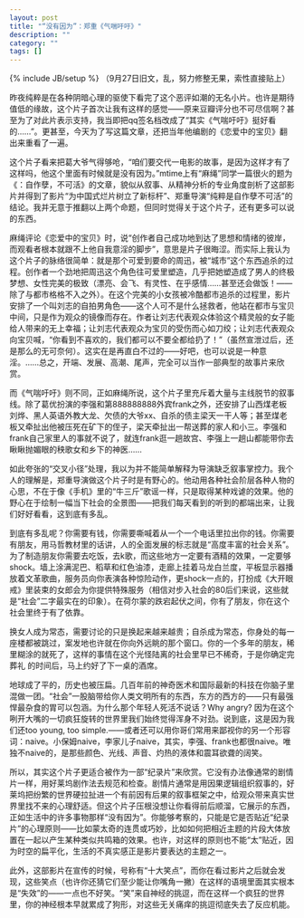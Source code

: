 ```yaml
---
layout: post
title: "“没有因为”：郑重《气喘吁吁》"
description: ""
category: ""
tags: []
---
```

{% include JB/setup %}
（9月27日旧文，乱，努力修整无果，索性直接贴上）

 

昨夜纯粹是在各种阴暗心理的驱使下看完了这个恶评如潮的无名小片。也许是期待值低的缘故，这个片子首次让我有这样的感觉——原来豆瓣评分也不可尽信啊？甚至为了对此片表示支持，我当即把qq签名档改成了“其实《气喘吁吁》挺好看的……”。更甚至，今天为了写这篇文章，还把当年他编剧的《恋爱中的宝贝》翻出来重看了一遍。

 

这个片子看来把葛大爷气得够呛，“咱们要交代一电影的故事，是因为这样才有了这样吗，他这个里面有时候就是没有因为。”mtime上有“麻绳”同学一篇很火的题为《：自作孽，不可活》的文章，貌似从叙事、从精神分析的专业角度剖析了这部影片并得到了影片“为中国式烂片树立了新标杆”、郑重导演“纯粹是自作孽不可活”的结论。我并无意于推翻以上两个命题，但同时觉得关于这个片子，还有更多可以说的东西。

 

麻绳评论《恋爱中的宝贝》时，说“创作者自己成功地到达了思想和情绪的彼岸，而观看者根本就跟不上他自我意淫的脚步”，意思是片子很晦涩。而实际上我认为这个片子的脉络很简单：就是那个可爱到要命的周迅，被“城市”这个东西追杀的过程。创作者一个劲地把周迅这个角色往可爱里塑造，几乎把她塑造成了男人的终极梦想、女性完美的极致（漂亮、会飞、有灵性、在乎感情……甚至还会做饭！——除了与都市格格不入之外）。在这个完美的小女孩被冷酷都市追杀的过程里，影片安排了一个叫刘志的自拍男角色——这个人可不是什么拯救者，他站在都市与宝贝中间，只是作为观众的镜像而存在。作者让刘志代表观众体验这个精灵般的女子能给人带来的无上幸福；让刘志代表观众为宝贝的受伤而心如刀绞；让刘志代表观众向宝贝喊，“你看到不喜欢的，我们都可以不要全都给扔了！”（虽然宣泄过后，还是那么的无可奈何）。这实在是再直白不过的——好吧，也可以说是一种意淫。……总之，开端、发展、高潮、尾声，完全可以当作一部典型的故事片来欣赏。

 

而《气喘吁吁》则不同，正如麻绳所说，这个片子里充斥着大量与主线脱节的叙事线。除了葛优扮演的李强和第888888888外宾frank之外，还安排了山西煤老板刘烨、黑人英语外教大龙、欠债的大爷xx、自杀的债主梁天一干人等；甚至煤老板又牵扯出他被压死在矿下的侄子，梁天牵扯出一帮送葬的家人和小三。李强和frank自己家里人的事就不说了，就连frank逛一趟故宫、李强上一趟山都能带你去瞅瞅抛媚眼的秧歌女和乡下的神医……

 

如此夸张的“交叉小径”处理，我以为并不能简单解释为导演缺乏叙事掌控力。我个人的理解是，郑重导演做这个片子时是有野心的。他动用各种社会阶层各种人物的心思，不在于像《手机》里的“牛三斤”歌谣一样，只是取得某种戏谑的效果。他的野心在于绘制一幅当下社会的全景图——把我们每天看到的听到的都端出来，让我们好好看看，这到底有多乱。

 

到底有多乱呢？你需要有钱，你需要嘶喊着从一个一个电话里拉出你的钱。你需要有朋友，用马哲教材里的话讲，人的全面发展的标志就是“高度丰富的社会关系”。为了制造朋友你需要去吃饭，去k歌，而这些地方一定要有酒精的效果，一定要够shock。墙上涂满泥巴、稻草和红色油漆，走廊上挂着马龙白兰度，平板显示器播放着文革歌曲，服务员向你表演各种惊险动作，更shock一点的，打扮成《大开眼戒》里装束的女郎会为你提供特殊服务（相信对步入社会的80后们来说，这些就是“社会”二字最实在的印象）。在荷尔蒙的跌宕起伏之间，你有了朋友，你在这个社会里终于有了依靠。

 

换女人成为常态，需要讨论的只是换起来越来越贵；自杀成为常态，你身处的每一座楼都被跳过，案发地也许就在你向外远眺的那个窗口。你的一个多年的朋友，稀里糊涂的就死了，这样的事情在这个光怪陆离的社会里早已不稀奇，于是你确定完葬礼 的时间后，马上约好了下一桌的酒席。

 

地球成了平的，历史也被压扁。几百年前的神奇医术和国际最新的科技在你脑子里混做一团。“社会”一股脑带给你人类文明所有的东西，东方的西方的——只有最强悍最杂食的胃可以包涵。为什么那个年轻人死活不说话？Why angry? 因为在这个咧开大嘴的一切疯狂旋转的世界里我们始终觉得浑身不对劲。说到底，这是因为我们还too young, too simple.——或者还可以用你哥们常用来鄙视你的另一个形容词：naive。小保姆naive，李家儿子naive，其实，李强、frank也都很naive。唯独不naive的，是那些颜色、光线、声音、灼热的液体和震耳欲聋的阔笑。

 

所以，其实这个片子更适合被作为一部“纪录片”来欣赏。它没有办法像通常的剧情片一样，用好莱坞剧作法去规范和检查。剧情片通常是用因果逻辑组织叙事的，好莱坞把纷繁的世界硬拉扯进一个有前因有后果的叙事框架之中，给观众带来真实世界里找不来的心理舒适。但这个片子压根没想让你看得前后顺溜，它展示的东西，正如生活中的许多事物那样“没有因为”。你能够考察的，只能是它是否贴近“纪录片”的心理原则——比如蒙太奇的连贯或巧妙，比如如何把相近主题的片段大体放置在一起以产生某种类似共鸣箱的效果。也许，对这样的原则也不能“太”贴近，因为时空的扁平化，生活的不真实感正是影片要表达的主题之一。

 

此外，这部影片在宣传的时候，号称有“十大笑点”，而你在看过影片之后就会发现，这些笑点（也许你还猜它们至少能让你嘴角一撇）在这样的语境里面其实根本是“失效”的——一点也不好笑。“笑”来自神经的挑逗，而在这样一个疯狂的世界里，你的神经根本早就累成了狗形，对这些无关痛痒的挑逗彻底失去了反应机能。